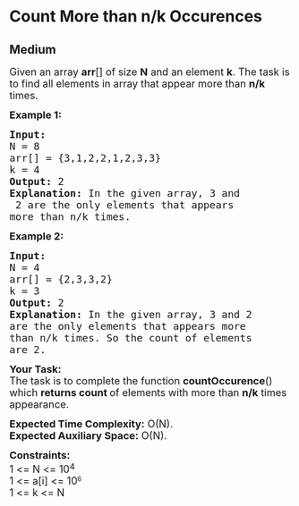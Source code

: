 # Count More than n/k Occurences
## Medium 
<div class="problem-statement">
                <p></p><p><span style="font-size:18px">Given an array <strong>arr</strong>[] of size <strong>N</strong> and an element <strong>k</strong>. The task is to find all elements in array that appear more than <strong>n/k</strong> times.</span></p>

<p><span style="font-size:18px"><strong>Example 1:</strong></span></p>

<pre><span style="font-size:18px"><strong>Input:
</strong>N = 8
arr[] = {3,1,2,2,1,2,3,3}
k = 4
<strong>Output: </strong>2<strong>
Explanation: </strong>In the given array, 3 and
 2 are the only elements that appears 
more than n/k times.</span>
</pre>

<p><span style="font-size:18px"><strong>Example 2:</strong></span></p>

<pre><span style="font-size:18px"><strong>Input:
</strong>N = 4
arr[] = {2,3,3,2}
k = 3
<strong>Output: </strong>2<strong>
Explanation: </strong>In the given array, 3 and 2 
are the only elements that appears more 
than n/k times. So the count of elements 
are 2.</span></pre>

<p><span style="font-size:18px"><strong>Your Task:</strong><br>
The task is to complete the function <strong>countOccurence</strong>() which <strong>returns count </strong>of elements with more than <strong>n/k</strong> times appearance.</span></p>

<p><span style="font-size:18px"><strong>Expected Time Complexity:</strong>&nbsp;O(N).<br>
<strong>Expected Auxiliary Space:</strong>&nbsp;O(N).</span></p>

<p><span style="font-size:18px"><strong>Constraints:</strong><br>
1 &lt;= N &lt;= 10</span><sup><span style="font-size:15px">4</span></sup><br>
<span style="font-size:18px">1 &lt;= a[i] &lt;= 10</span><sup>6</sup><br>
<span style="font-size:18px">1 &lt;= k &lt;= N</span></p>

<p>&nbsp;</p>
 <p></p>
            </div>